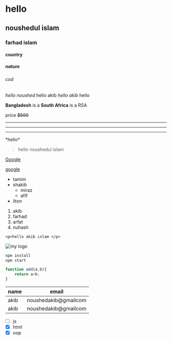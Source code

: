 <!-- heading  -->
# hello 
## noushedul islam 
### farhad islam 
#### country
##### nature
###### cod 

<!-- italic  -->
*hello noushed* hello akib
_hello akib_ hello 

<!-- strong text  -->
**Bangladesh** is a 
__South Africa__ is a RSA 

<!-- strikethrough  -->
price ~~$500~~

<!-- Horizontal Rule  -->
___
___
---

<!-- start mark both side  -->
\*hello\*
 <!-- blockquote  --> 
 >hello noushedul islam

 <!-- links  -->
 [Google](https://google.com)

 <!-- links in title  -->
 [google](https://google.com "mygoogle")

 <!-- ul  -->
 * tamim 
 * shakib
    * miraz
    * afif
* liton
<!-- ol  -->
1. akib
1. farhad
1. arfat 
1. nuhash

<!-- inline code block  -->
`<p>hello akib islam </p>`
<!-- images  -->
![my logo](../img/pic1.jpg)

<!-- github markdown  -->
<!-- code block  -->
```bash
npm install
npm start 
```
```javascript
function add(a,b){
    return a+b;
}
```
<!-- table  -->
| name    |  email |
|-------  | ------ |
|akib     | noushedakib@gmailcom |
|akib     | noushedakib@gmailcom |

<!-- tasks  -->
* [ ] js
* [x] html 
* [x] oop